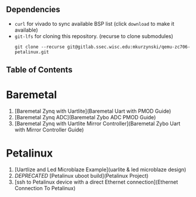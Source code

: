## Dependencies

- `curl` for vivado to sync available BSP list (click `download` to make it available)
- `git-lfs` for cloning this repository. (recurse to clone submodules)
   ```
   git clone --recurse git@gitlab.ssec.wisc.edu:mkurzynski/qemu-zc706-petalinux.git
   ```

## Table of Contents

# Baremetal
1. [Baremetal Zynq with Uartlite](Baremetal Uart with PMOD Guide)
2. [Baremetal Zynq ADC](Baremetal Zybo ADC PMOD Guide)
3. [Baremetal Zynq with Uartlite Mirror Controller](Baremetal Zybo Uart with Mirror Controller Guide)

# Petalinux
1. [Uartlize and Led Microblaze Example](uarlite & led microblaze design)
2. *DEPRECATED* [Petalinux uboot build](Petalinux Project)
3. [ssh to Petalinux device with a direct Ethernet connection](Ethernet Connection To Petalinux)
